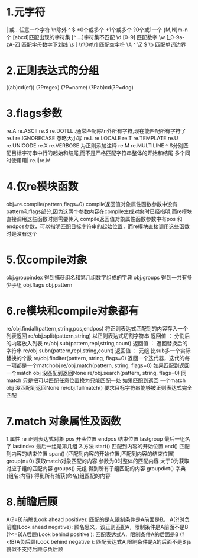# 1.元字符

| 或
. 任意一个字符 \n除外
^ $ 
*0个或多个 +1个或多个 ?0个或1一个 {M,N}m-n个
[abcd]匹配出现的字符集 [^ ...]字符集不匹配
\d [0-9] 匹配数字
\w [_0-9a-zA-Z] 匹配字母数字下划线
\s [ \n\0\t\r] 匹配空字符
\A ^   \Z $
\b 匹配单词边界

# 2.正则表达式的分组

((ab)cd(ef))
(?P<name>regex)
(?P=name) (?P<dog>ab)cd(?P=dog)

# 3.flags参数

re.A re.ASCII
re.S re.DOTLL
  .通常匹配除\n外所有字符,现在能匹配所有字符了
re.I re.IGNORECASE
  忽略大小写
re.L re.LOCALE
re.T re.TEMPLATE
re.U re.UNICODE
re.X re.VERBOSE
  为正则添加注释
re.M re.MULTILINE ^
  $分别匹配目标字符串中行的起始和结尾,而不是严格匹配字符串整体的开始和结尾
多个同时使用用| re.I|re.M

# 4.仅re模块函数 

obj=re.compile(pattern,flags=0)
compile返回值对象属性函数参数中没有pattern和flags部分,因为这两个参数内容在compile生成对象时已经指明,而re模块直接调用这些函数时则需要传入
compile返回值对象属性函数参数中有pos 和 endpos参数，可以指明匹配目标字符串的起始位置，而re模块直接调用这些函数时是没有这个

# 5.仅compile对象

obj.groupindex
  得到捕获组名和第几组数字组成的字典
obj.groups
  得到一共有多少子组
obj.flags
obj.pattern

# 6.re模块和compile对象都有

re/obj.findall(pattern,string,pos,endpos)
  将正则表达式匹配到的内容存入一个列表返回
re/obj.split(pattern,string)
  以正则表达式切割字符串
  返回值 ： 分割后的内容放入列表
re/obj.sub(pattern,repl,string,count)
  返回值 ： 返回替换后的字符串
re/obj.subn(pattern,repl,string,count)
  返回值 ： 元组 比sub多一个实际替换的个数
re/obj.finditer(pattern, string, flags=0)
  返回一个迭代器，迭代的每一项都是一个matchobj
re/obj.match(pattern, string, flags=0)
  如果匹配到返回 一个match obj 没匹配到返回None
re/obj.search(pattern, string, flags=0)
  同match 只是把可以匹配任意位置换为只能匹配一处
  如果匹配到返回 一个match obj 没匹配到返回None
re/obj.fullmatch()
  要求目标字符串能够被正则表达式完全匹配

# 7.match 对象属性及函数 

1.属性
  re 正则表达式对象
  pos 开头位置
  endpos 结束位置
  lastgroup 最后一组名字
  lastindex 最后一组是第几组
2.方法
  start() 匹配到内容的开始位置
  end() 匹配到内容的结束位置
  span() (匹配到内容的开始位置,匹配到内容的结束位置)
  group(n=0) 
    获取match对象匹配的内容 
    参数为0时整体的匹配内容 大于0为获取对应子组的匹配内容
  groups() 元组 得到所有子组匹配的内容
  groupdict() 字典 {组名:内容} 得到所有捕获(命名)组匹配的内容

# 8.前瞻后顾

A(?=B)前瞻(Look ahead positive): 匹配的是A,限制条件是A前面是B。
A(?!B)负前瞻(Look ahead negative): 顾名思义，该正则匹配A，限制条件是A前面不是B
(?<=B)A后顾(Look behind positive ): 匹配表达式A，限制条件A的后面是B
(?<!B)A负后顾(Look behind negative ): 匹配表达式A,限制条件是A的后面不是B
js貌似不支持后顾与负后顾